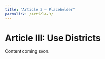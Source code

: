 ```yaml
---
title: "Article 3 – Placeholder"
permalink: /article-3/
---
```


# Article III: Use Districts

Content coming soon.
